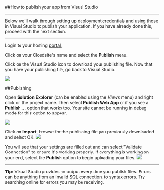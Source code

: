 ##How to publish your app from Visual Studio

----------

Below we'll walk through setting up deployment credentials and using those in Visual Studio to publish your application. If you have already done this, proceed with the next section.

----------

Login to your hosting [portal.](https://my.gearhost.com)

Click on your Cloudsite's name and select the **Publish** menu.

Click on the Visual Studio icon to download your publishing file. Now that you have your publishing file, go back to Visual Studio.

<img src="https://raw.githubusercontent.com/GearHost/docs/master/Images/vstudio.PNG"  />

##Publishing


Open **Solution Explorer** (can be enabled using the *Views* menu) and right click on the project name. Then select **Publish Web App** or if you see a **Publish ...** option that works too.
Your site cannot be running in debug mode for this option to appear. 

<img src="https://raw.githubusercontent.com/GearHost/docs/master/Images/vstudio1.PNG"  />

Click on **Import**, browse for the publishing file you previously downloaded and select OK.
<img src="https://raw.githubusercontent.com/GearHost/docs/master/Images/Vstudio2.PNG"  />


You will see that your settings are filled out and can select "Validate Connection" to ensure it's working properly. If everything is working on your end, select the **Publish** option to begin uploading your files.
<img src="https://raw.githubusercontent.com/GearHost/docs/master/Images/vstudio3.PNG"  />

----------

**Tip:** Visual Studio provides an output every time you publish files. Errors can be anything from an invalid SQL connection, to syntax errors. Try searching online for errors you may be receiving.